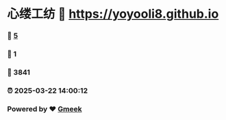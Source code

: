 # 心缕工纺 :link: https://yoyooli8.github.io 
### :page_facing_up: [5](https://yoyooli8.github.io/tag.html) 
### :speech_balloon: 1 
### :hibiscus: 3841 
### :alarm_clock: 2025-03-22 14:00:12 
### Powered by :heart: [Gmeek](https://github.com/Meekdai/Gmeek)
